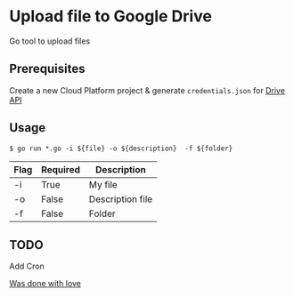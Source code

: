 # Upload file to Google Drive

Go tool to upload files

## Prerequisites

Create a new Cloud Platform project & generate `credentials.json` for [Drive API](https://www.iperiusbackup.net/en/how-to-enable-google-drive-api-and-get-client-credentials/)

## Usage

```shell
$ go run *.go -i ${file} -o ${description}  -f ${folder}
```

| Flag | Required | Description          |
|------|----------|----------------------|
| -i   | True     |     My file          |
| -o   | False    |     Description file |
| -f   | False    |     Folder           |

## TODO
Add Cron


[Was done with love](http://brauliodev.com/)
